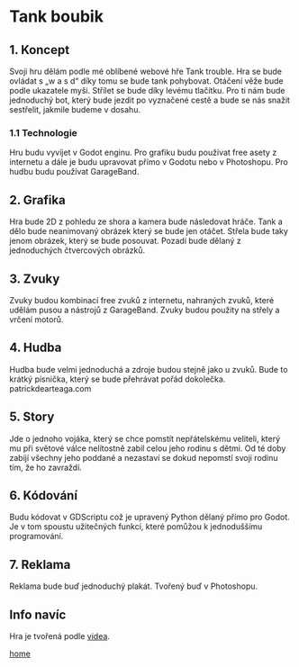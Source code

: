 # Tank boubik

## 1. Koncept
Svoji hru dělám podle mé oblíbené webové hře Tank trouble. Hra se bude ovládat s „w a s d“ díky tomu se bude tank pohybovat. Otáčení věže bude podle ukazatele myši. Střílet se bude díky levému tlačítku. Pro ti nám bude jednoduchý bot, který bude jezdit po vyznačené cestě a bude se nás snažit sestřelit, jakmile budeme v dosahu.

### 1.1 Technologie
Hru budu vyvíjet v Godot enginu. Pro grafiku budu používat free asety z internetu a dále je budu upravovat přímo v Godotu nebo v Photoshopu. Pro hudbu budu používat GarageBand.

## 2. Grafika
Hra bude 2D z pohledu ze shora a kamera bude následovat hráče. Tank a dělo bude neanimovaný obrázek který se bude jen otáčet. Střela bude taky jenom obrázek, který se bude posouvat. Pozadí bude dělaný z jednoduchých čtvercových obrázků.

## 3. Zvuky
Zvuky budou kombinací free zvuků z internetu, nahraných zvuků, které udělám pusou a nástrojů z GarageBand. Zvuky budou použity na střely a vrčení motorů.

## 4. Hudba
Hudba bude velmi jednoduchá a zdroje budou stejně jako u zvuků. Bude to krátký písnička, který se bude přehrávat pořád dokolečka. patrickdearteaga.com

## 5. Story
Jde o jednoho vojáka, který se chce pomstít nepřátelskému veliteli, který mu při světové válce nelítostně zabil celou jeho rodinu s dětmi. Od té doby zabíjí všechny jeho poddané a nezastaví se dokud nepomstí svoji rodinu tím, že ho zavraždí.

## 6. Kódování
Budu kódovat v GDScriptu což je upravený Python dělaný přímo pro Godot. Je v tom spoustu užitečných funkcí, které pomůžou k jednoduššímu programování.

## 7. Reklama
Reklama bude buď jednoduchý plakát. Tvořený buď v Photoshopu.

## Info navíc
Hra je tvořená podle [videa](https://www.youtube.com/watch?v=sQ1FpD0DYF8&list=PLsk-HSGFjnaFC8kEv6MaLXnnDcevGpSWf).

[home](https://github.com/Boubik/HomeWork/)
